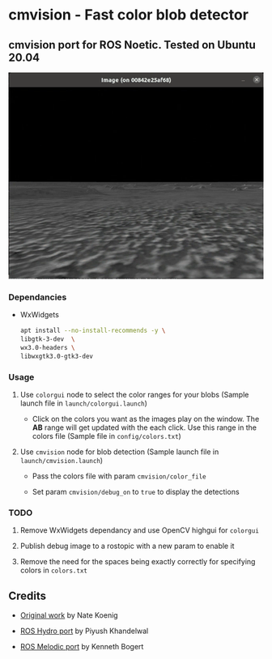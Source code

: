 # cmvision - Fast color blob detector

## cmvision port for ROS Noetic. Tested on Ubuntu 20.04

![demo.gif](static/demo.gif)

### Dependancies

* WxWidgets

    ```sh
    apt install --no-install-recommends -y \
    libgtk-3-dev  \
    wx3.0-headers \
    libwxgtk3.0-gtk3-dev
    ```
### Usage

1. Use `colorgui` node to select the color ranges for your blobs (Sample launch file in `launch/colorgui.launch`)

    * Click on the colors you want as the images play on the window. The **AB** range will get updated with the each click. 
      Use this range in the colors file (Sample file in `config/colors.txt`)

2. Use `cmvision` node for blob detection (Sample launch file in `launch/cmvision.launch`)

    * Pass the colors file with param `cmvision/color_file`

    * Set param `cmvision/debug_on` to `true` to display the detections

### TODO

1. Remove WxWidgets dependancy and use OpenCV highgui for `colorgui`

2. Publish debug image to a rostopic with a new param to enable it

3. Remove the need for the spaces being exactly correctly for specifying colors in `colors.txt` 

## Credits

- [Original work](http://library.isr.ist.utl.pt/docs/roswiki/cmvision.html) by Nate Koenig

- [ROS Hydro port](https://github.com/utexas-bwi/cmvision) by Piyush Khandelwal

- [ROS Melodic port](https://github.com/kbogert/cmvision) by Kenneth Bogert

